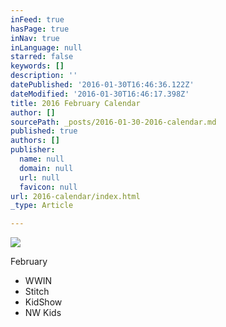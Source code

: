 ```yaml
---
inFeed: true
hasPage: true
inNav: true
inLanguage: null
starred: false
keywords: []
description: ''
datePublished: '2016-01-30T16:46:36.122Z'
dateModified: '2016-01-30T16:46:17.398Z'
title: 2016 February Calendar
author: []
sourcePath: _posts/2016-01-30-2016-calendar.md
published: true
authors: []
publisher:
  name: null
  domain: null
  url: null
  favicon: null
url: 2016-calendar/index.html
_type: Article

---
```

![](https://s3-us-west-2.amazonaws.com/the-grid-img/p/836cd687abf3407335b5bd3725127887521d8c45.jpg)

February

* WWIN
* Stitch
* KidShow
* NW Kids